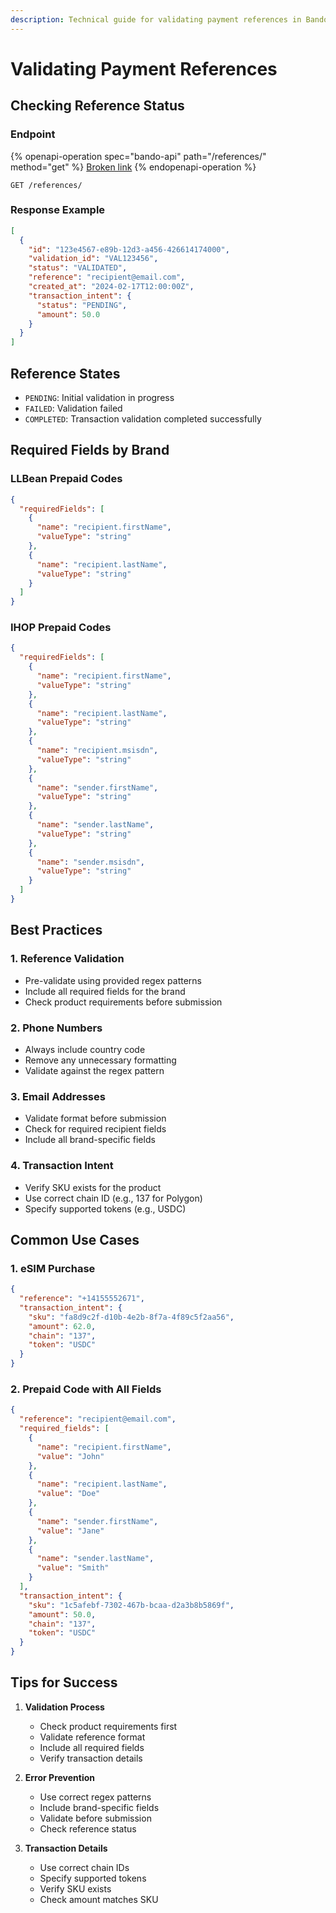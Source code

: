 ```yaml
---
description: Technical guide for validating payment references in Bando. Ensure secure transaction processing with our validation endpoints.
---
```


# Validating Payment References

## Checking Reference Status

### Endpoint

{% openapi-operation spec="bando-api" path="/references/" method="get" %}
[Broken link](broken-reference)
{% endopenapi-operation %}

```http
GET /references/
```

### Response Example

```json
[
  {
    "id": "123e4567-e89b-12d3-a456-426614174000",
    "validation_id": "VAL123456",
    "status": "VALIDATED",
    "reference": "recipient@email.com",
    "created_at": "2024-02-17T12:00:00Z",
    "transaction_intent": {
      "status": "PENDING",
      "amount": 50.0
    }
  }
]
```

## Reference States

- `PENDING`: Initial validation in progress
- `FAILED`: Validation failed
- `COMPLETED`: Transaction validation completed successfully

## Required Fields by Brand

### LLBean Prepaid Codes

```json
{
  "requiredFields": [
    {
      "name": "recipient.firstName",
      "valueType": "string"
    },
    {
      "name": "recipient.lastName",
      "valueType": "string"
    }
  ]
}
```

### IHOP Prepaid Codes

```json
{
  "requiredFields": [
    {
      "name": "recipient.firstName",
      "valueType": "string"
    },
    {
      "name": "recipient.lastName",
      "valueType": "string"
    },
    {
      "name": "recipient.msisdn",
      "valueType": "string"
    },
    {
      "name": "sender.firstName",
      "valueType": "string"
    },
    {
      "name": "sender.lastName",
      "valueType": "string"
    },
    {
      "name": "sender.msisdn",
      "valueType": "string"
    }
  ]
}
```

## Best Practices

### 1. Reference Validation

- Pre-validate using provided regex patterns
- Include all required fields for the brand
- Check product requirements before submission

### 2. Phone Numbers

- Always include country code
- Remove any unnecessary formatting
- Validate against the regex pattern

### 3. Email Addresses

- Validate format before submission
- Check for required recipient fields
- Include all brand-specific fields

### 4. Transaction Intent

- Verify SKU exists for the product
- Use correct chain ID (e.g., 137 for Polygon)
- Specify supported tokens (e.g., USDC)

## Common Use Cases

### 1. eSIM Purchase

```json
{
  "reference": "+14155552671",
  "transaction_intent": {
    "sku": "fa8d9c2f-d10b-4e2b-8f7a-4f89c5f2aa56",
    "amount": 62.0,
    "chain": "137",
    "token": "USDC"
  }
}
```

### 2. Prepaid Code with All Fields

```json
{
  "reference": "recipient@email.com",
  "required_fields": [
    {
      "name": "recipient.firstName",
      "value": "John"
    },
    {
      "name": "recipient.lastName",
      "value": "Doe"
    },
    {
      "name": "sender.firstName",
      "value": "Jane"
    },
    {
      "name": "sender.lastName",
      "value": "Smith"
    }
  ],
  "transaction_intent": {
    "sku": "1c5afebf-7302-467b-bcaa-d2a3b8b5869f",
    "amount": 50.0,
    "chain": "137",
    "token": "USDC"
  }
}
```

## Tips for Success

1. **Validation Process**

   - Check product requirements first
   - Validate reference format
   - Include all required fields
   - Verify transaction details

2. **Error Prevention**

   - Use correct regex patterns
   - Include brand-specific fields
   - Validate before submission
   - Check reference status

3. **Transaction Details**
   - Use correct chain IDs
   - Specify supported tokens
   - Verify SKU exists
   - Check amount matches SKU
